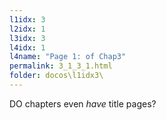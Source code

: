 ```yaml
---
l1idx: 3
l2idx: 1
l3idx: 3
l4idx: 1
l4name: "Page 1: of Chap3"
permalink: 3_1_3_1.html
folder: docos\l1idx3\
---
```


DO chapters even *have* title pages?